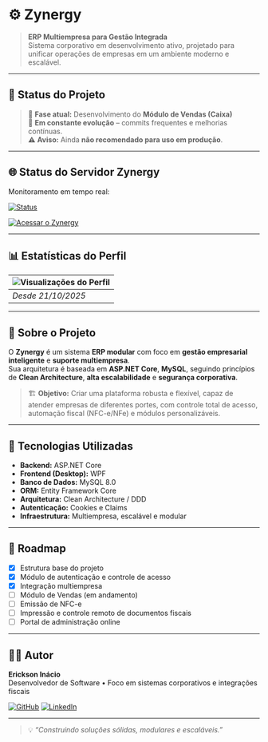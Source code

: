 # ⚙️ Zynergy
> 
> **ERP Multiempresa para Gestão Integrada**  
> Sistema corporativo em desenvolvimento ativo, projetado para unificar operações de empresas em um ambiente moderno e escalável.

---

## 🚀 Status do Projeto

> 🧩 **Fase atual:** Desenvolvimento do **Módulo de Vendas (Caixa)**  
> 🔄 **Em constante evolução** – commits frequentes e melhorias contínuas.  
> ⚠️ **Aviso:** Ainda **não recomendado para uso em produção**.

---

## 🌐 Status do Servidor Zynergy

Monitoramento em tempo real:

[![Status](https://img.shields.io/uptimerobot/status/m801612611-a23857400914c071e765f68c?style=for-the-badge)](https://stats.uptimerobot.com/RAJSizhods)

[![Acessar o Zynergy](https://img.shields.io/badge/🌐%20Acessar%20Sistema-blue?style=for-the-badge)](http://hdf08pn4r26.sn.mynetname.net:82/)

---

## 📊 Estatísticas do Perfil

| ![Visualizações do Perfil](https://komarev.com/ghpvc/?username=Ericksoninacio&color=green) |  
|--------------------------------------------------------------------------------------------|  
| *Desde 21/10/2025* |

---

## 🧠 Sobre o Projeto

O **Zynergy** é um sistema **ERP modular** com foco em **gestão empresarial inteligente** e **suporte multiempresa**.  
Sua arquitetura é baseada em **ASP.NET Core**, **MySQL**, seguindo princípios de **Clean Architecture**, **alta escalabilidade** e **segurança corporativa**.

> 🏗️ **Objetivo:** Criar uma plataforma robusta e flexível, capaz de atender empresas de diferentes portes, com controle total de acesso, automação fiscal (NFC-e/NFe) e módulos personalizáveis.

---

## 🧩 Tecnologias Utilizadas

- **Backend:** ASP.NET Core  
- **Frontend (Desktop):** WPF  
- **Banco de Dados:** MySQL 8.0  
- **ORM:** Entity Framework Core  
- **Arquitetura:** Clean Architecture / DDD  
- **Autenticação:** Cookies e Claims  
- **Infraestrutura:** Multiempresa, escalável e modular

---

## 📅 Roadmap

- [x] Estrutura base do projeto  
- [x] Módulo de autenticação e controle de acesso  
- [x] Integração multiempresa  
- [ ] Módulo de Vendas (em andamento)  
- [ ] Emissão de NFC-e  
- [ ] Impressão e controle remoto de documentos fiscais  
- [ ] Portal de administração online  

---

## 👨‍💻 Autor

**Erickson Inácio**  
Desenvolvedor de Software • Foco em sistemas corporativos e integrações fiscais  

[![GitHub](https://img.shields.io/badge/GitHub-EricksonInacio-black?style=for-the-badge&logo=github)](https://github.com/Ericksoninacio)
[![LinkedIn](https://img.shields.io/badge/LinkedIn-EricksonInacio-blue?style=for-the-badge&logo=linkedin)](https://www.linkedin.com/in/ericksoninacio)

---

> 💡 *“Construindo soluções sólidas, modulares e escaláveis.”*
